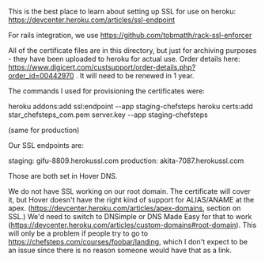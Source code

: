 This is the best place to learn about setting up SSL for use on heroku: https://devcenter.heroku.com/articles/ssl-endpoint

For rails integration, we use https://github.com/tobmatth/rack-ssl-enforcer

All of the certificate files are in this directory, but just for archiving purposes - they have been uploaded to heroku for
actual use. Order details here: https://www.digicert.com/custsupport/order-details.php?order_id=00442970 . It will need to be renewed in 1 year.

The commands I used for provisioning the certificates were:

heroku addons:add ssl:endpoint --app staging-chefsteps
heroku certs:add star_chefsteps_com.pem server.key --app staging-chefsteps

(same for production)

Our SSL endpoints are:

staging: gifu-8809.herokussl.com
production: akita-7087.herokussl.com

Those are both set in Hover DNS.

We do not have SSL working on our root domain. The certificate will cover it, but Hover doesn't have the right kind of support for ALIAS/ANAME at
the apex. (https://devcenter.heroku.com/articles/apex-domains, section on SSL.) We'd need to switch to DNSimple or DNS Made Easy for that to work (https://devcenter.heroku.com/articles/custom-domains#root-domain). This will only be a problem if people try to go to https://chefsteps.com/courses/foobar/landing, which I don't expect to be an issue since
there is no reason someone would have that as a link.




